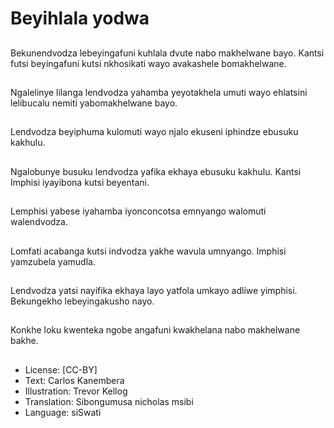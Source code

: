 # Beyihlala yodwa

##
Bekunendvodza
lebeyingafuni kuhlala
dvute nabo
makhelwane bayo.
Kantsi futsi beyingafuni
kutsi nkhosikati wayo
avakashele
bomakhelwane.


##
Ngalelinye lilanga
lendvodza yahamba
yeyotakhela umuti
wayo ehlatsini
lelibucalu nemiti
yabomakhelwane bayo.


##
Lendvodza beyiphuma
kulomuti wayo njalo
ekuseni iphindze
ebusuku kakhulu.


##
Ngalobunye busuku
lendvodza yafika
ekhaya ebusuku
kakhulu.
Kantsi Imphisi iyayibona
kutsi beyentani.


##
Lemphisi yabese
iyahamba iyonconcotsa
emnyango walomuti
walendvodza.


##
Lomfati acabanga kutsi
indvodza yakhe wavula
umnyango.
Imphisi yamzubela
yamudla.


##
Lendvodza yatsi
nayifika ekhaya layo
yatfola umkayo adliwe
yimphisi.
Bekungekho
lebeyingakusho nayo.


##
Konkhe loku kwenteka
ngobe angafuni
kwakhelana nabo
makhelwane bakhe.


##
* License: [CC-BY]
* Text: Carlos Kanembera
* Illustration: Trevor Kellog
* Translation: Sibongumusa nicholas msibi
* Language: siSwati

